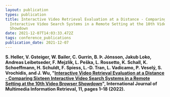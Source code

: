 ```yaml
---
layout: publication
types: publication
title: Interactive Video Retrieval Evaluation at a Distance - Comparing Sixteen
  Interactive Video Search Systems in a Remote Setting at the 10th Video Browser
  Showdown
date: 2021-12-07T14:03:33.472Z
tags: conference_publications
publication_date: 2021-12-07
---
```

<!--StartFragment-->

**S. Heller, V. Gsteiger, W. Bailer, C. Gurrin, B. Þ. Jónsson, Jakub Loko, Andreas Leibetseder, F. Mejzlík, L. Peška, L. Rossetto, K. Schall, K. Schoeffmann, H. Schuldt, F. Spiess, L.-D. Tran, L. Vadicamo, P. Veselý, S. Vrochidis, and J. Wu, "[Interactive Video Retrieval Evaluation at a Distance - Comparing Sixteen Interactive Video Search Systems in a Remote Setting at the 10th Video Browser Showdown](https://link.springer.com/article/10.1007/s13735-021-00225-2)", International Journal of Multimedia Information Retrieval, 11, pages 1–18 (2022).**

<!--EndFragment-->
